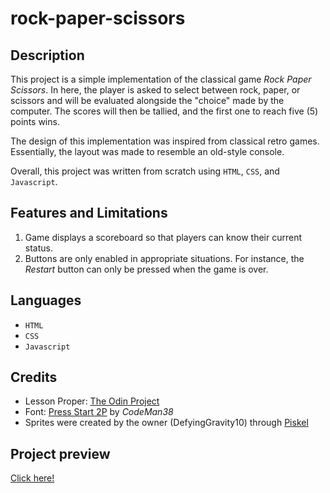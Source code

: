 # rock-paper-scissors

<h2><strong>Description</strong></h2>

<p>This project is a simple implementation of the classical game <em>Rock Paper Scissors</em>. In here, the player is asked to select between rock, paper, or scissors and will be evaluated alongside the "choice" made by the computer. The scores will then be tallied, and the first one to reach five (5) points wins.

The design of this implementation was inspired from classical retro games. Essentially, the layout was made to resemble an old-style console.

Overall, this project was written from scratch using <code>HTML</code>, <code>CSS</code>, and <code>Javascript</code>.</p>

<h2><strong>Features and Limitations</strong></h2>
<ol>
    <li>Game displays a scoreboard so that players can know their current status.</li>
    <li>Buttons are only enabled in appropriate situations. For instance, the <em>Restart</em> button can only be pressed when the game is over.</li>
</ol>


<h2><strong>Languages</strong></h2>
<ul>
    <li><code>HTML</code></li>
    <li><code>CSS</code></li>
    <li><code>Javascript</code></li>
</ul>

<h2><strong>Credits</strong></h2>
<ul>
    <li>Lesson Proper: <a href="https://www.theodinproject.com/" target="_blank">The Odin Project</a></li>
    <li>Font: 
    <a href="https://fonts.google.com/betterspecimen/Press+Start+2P?query=press" target="_blank">Press Start 2P</a> by <em>CodeMan38</em>
    </li>
    <li>Sprites were created by the owner (DefyingGravity10) through <a href="https://www.piskelapp.com/" target="_blank">Piskel</a></li>
</ul>

<h2><strong>Project preview</strong></h2>
<a href="https://defyinggravity10.github.io/rock-paper-scissors/" target="_blank">Click here!</a>